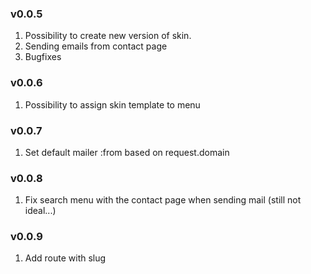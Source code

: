 
### v0.0.5
  1. Possibility to create new version of skin.
  2. Sending emails from contact page
  3. Bugfixes
### v0.0.6
  1. Possibility to assign skin template to menu
### v0.0.7
  1. Set default mailer :from based on request.domain
### v0.0.8
  1. Fix search menu with the contact page when sending mail (still not ideal...)
### v0.0.9 
  1. Add route with slug